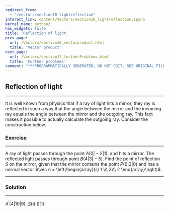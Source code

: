 ```yaml
---
redirect_from:
  - "/vectors/section18-lightreflection"
interact_link: content/Vectors/section18_lightreflection.ipynb
kernel_name: python3
has_widgets: false
title: 'Reflection of light'
prev_page:
  url: /Vectors/section16_vectorproduct.html
  title: 'Vector product'
next_page:
  url: /Vectors/section17_furtherProblems.html
  title: 'Further problems'
comment: "***PROGRAMMATICALLY GENERATED, DO NOT EDIT. SEE ORIGINAL FILES IN /content***"
---
```



## Reflection of light
---

It is well known from physics that if a ray of light hits a mirror, they ray is reflected in such a way that the angle between the mirror and the incoming ray equals the angle between the mirror and the outgoing ray. This fact makes it possible to actually calculate the outgoing ray. Consider the construction below.





### Exercise
---

A ray of light passes through the point $A(0\vert -2\vert 1)$, and hits a mirror. The reflected light passes through point $B(4\vert 3\vert -5)$. Find the point of reflection $S$ on the mirror, given that the mirror contains the point $P(6 \vert 2\vert 0)$ and has a normal vector $\vec n = \left(\begin{array}{r} 1 \\\  3\\\ 2 \end{array}\right)$.

---

### Solution
---
$A^\prime(4\vert 10 \vert 9)$, $S(4\vert 6\vert 1)$




